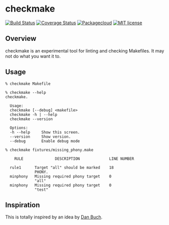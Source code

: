 # checkmake

[![Build Status](https://travis-ci.org/mrtazz/checkmake.svg?branch=master)](https://travis-ci.org/mrtazz/checkmake)
[![Coverage Status](https://coveralls.io/repos/mrtazz/checkmake/badge.svg?branch=master&service=github)](https://coveralls.io/github/mrtazz/checkmake?branch=master)
[![Packagecloud](https://img.shields.io/badge/packagecloud-available-brightgreen.svg)](https://packagecloud.io/mrtazz/checkmake)
[![MIT license](https://img.shields.io/badge/license-MIT-blue.svg)](http://opensource.org/licenses/MIT)

## Overview
checkmake is an experimental tool for linting and checking Makefiles. It may
not do what you want it to.

## Usage

```
% checkmake Makefile

% checkmake --help
checkmake.

  Usage:
  checkmake [--debug] <makefile>
  checkmake -h | --help
  checkmake --version

  Options:
  -h --help     Show this screen.
  --version     Show version.
  --debug       Enable debug mode

% checkmake fixtures/missing_phony.make

    RULE              DESCRIPTION             LINE NUMBER

  rule1      Target "all" should be marked    18
             PHONY.
  minphony   Missing required phony target    0
             "all"
  minphony   Missing required phony target    0
             "test"

```

## Inspiration
This is totally inspired by an idea by [Dan
Buch](https://twitter.com/meatballhat/status/768112351924985856).
